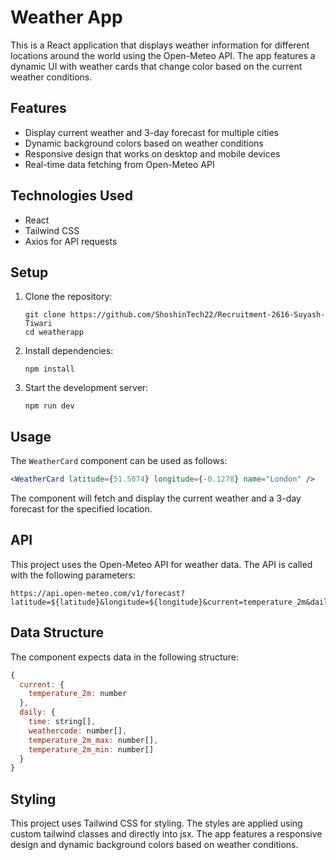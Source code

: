 # Weather App

This is a React application that displays weather information for different locations around the world using the Open-Meteo API. The app features a dynamic UI with weather cards that change color based on the current weather conditions.

## Features

- Display current weather and 3-day forecast for multiple cities
- Dynamic background colors based on weather conditions
- Responsive design that works on desktop and mobile devices
- Real-time data fetching from Open-Meteo API

## Technologies Used

- React
- Tailwind CSS
- Axios for API requests

## Setup

1. Clone the repository:
   ```
   git clone https://github.com/ShoshinTech22/Recruitment-2616-Suyash-Tiwari
   cd weatherapp
   ```

2. Install dependencies:
   ```
   npm install
   ```

3. Start the development server:
   ```
   npm run dev
   ```

## Usage

The `WeatherCard` component can be used as follows:

```jsx
<WeatherCard latitude={51.5074} longitude={-0.1278} name="London" />
```

The component will fetch and display the current weather and a 3-day forecast for the specified location.

## API

This project uses the Open-Meteo API for weather data. The API is called with the following parameters:

```
https://api.open-meteo.com/v1/forecast?latitude=${latitude}&longitude=${longitude}&current=temperature_2m&daily=weathercode,temperature_2m_max,temperature_2m_min,sunrise,sunset&timezone=auto&past_days=3
```

## Data Structure

The component expects data in the following structure:

```javascript
{
  current: {
    temperature_2m: number
  },
  daily: {
    time: string[],
    weathercode: number[],
    temperature_2m_max: number[],
    temperature_2m_min: number[]
  }
}
```

## Styling

This project uses Tailwind CSS for styling. The styles are applied using custom tailwind classes and directly into jsx. The app features a responsive design and dynamic background colors based on weather conditions.
